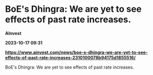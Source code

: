 # BoE's Dhingra: We are yet to see effects of past rate increases.
**AInvest**

**2023-10-17 09:31**

**https://www.ainvest.com/news/boe-s-dhingra-we-are-yet-to-see-effects-of-past-rate-increases-2310100078b94175d1855516/**

BoE's Dhingra: We are yet to see effects of past rate increases.